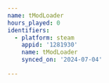 ```yaml
---
name: tModLoader
hours_played: 0
identifiers:
  - platform: steam
    appid: '1281930'
    name: tModLoader
    synced_on: '2024-07-04'

---
```

